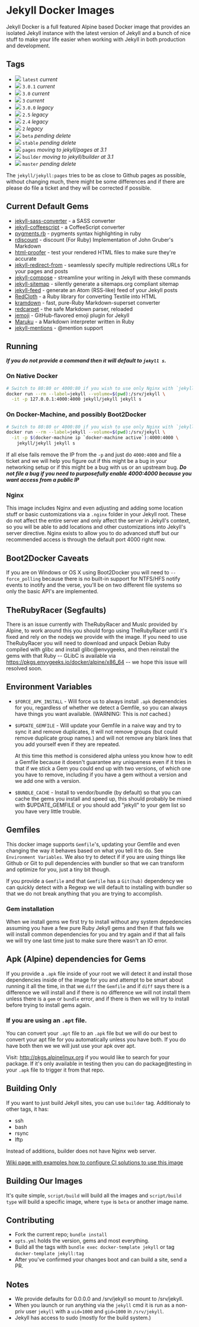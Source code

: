 # Jekyll Docker Images

Jekyll Docker is a full featured Alpine based Docker image that provides an
isolated Jekyll instance with the latest version of Jekyll and a bunch of nice
stuff to make your life easier when working with Jekyll in both production and
development.

## Tags

* [![](https://badge.imagelayers.io/jekyll/jekyll:latest.svg)][latest] `latest` *current*
* [![](https://badge.imagelayers.io/jekyll/jekyll:2.4.svg)][3.0.1] `3.0.1` *current*
* [![](https://badge.imagelayers.io/jekyll/jekyll:3.0.svg)][3.0] `3.0` *current*
* [![](https://badge.imagelayers.io/jekyll/jekyll:2.4.svg)][3] `3` *current*
* [![](https://badge.imagelayers.io/jekyll/jekyll:2.4.svg)][3.0.0] `3.0.0` *legacy*
* [![](https://badge.imagelayers.io/jekyll/jekyll:2.5.svg)][2.5] `2.5` *legacy*
* [![](https://badge.imagelayers.io/jekyll/jekyll:2.4.svg)][2.4] `2.4` *legacy*
* [![](https://badge.imagelayers.io/jekyll/jekyll:2.4.svg)][2] `2` *legacy*
* [![](https://badge.imagelayers.io/jekyll/jekyll:beta.svg)][beta] `beta` *pending delete*
* [![](https://badge.imagelayers.io/jekyll/jekyll:stable.svg)][stable] `stable` *pending delete*
* [![](https://badge.imagelayers.io/jekyll/jekyll:pages.svg)][pages] `pages` *moving to jekyll/pages at 3.1*
* [![](https://badge.imagelayers.io/jekyll/jekyll:builder.svg)][builder] `builder` *moving to jekyll/builder at 3.1*
* [![](https://badge.imagelayers.io/jekyll/jekyll:master.svg)][master] `master` *pending delete*

[pages]: https://imagelayers.io?images=jekyll/jekyll:pages
[latest]: https://imagelayers.io?images=jekyll/jekyll:latest
[builder]: https://imagelayers.io?images=jekyll/jekyll:builder
[stable]: https://imagelayers.io?images=jekyll/jekyll:stable
[master]: https://imagelayers.io?images=jekyll/jekyll:master
[beta]: https://imagelayers.io?images=jekyll/jekyll:beta
[3.0.1]: https://imagelayers.io?images=jekyll/jekyll:3.0.1
[3.0.0]: https://imagelayers.io?images=jekyll/jekyll:3.0.0
[2.5.3]: https://imagelayers.io?images=jekyll/jekyll:2.5.3
[3.0]: https://imagelayers.io?images=jekyll/jekyll:3.0
[2.5]: https://imagelayers.io?images=jekyll/jekyll:2.5
[2.4]: https://imagelayers.io?images=jekyll/jekyll:2.4
[3]:https://imagelayers.io?images=jekyll/jekyll:3
[2]:https://imagelayers.io?images=jekyll/jekyll:2

The `jekyll/jekyll:pages` tries to be as close to Github pages as possible,
without changing much, there might be some differences and if there are please
do file a ticket and they will be corrected if possible.

## Current Default Gems

* [jekyll-sass-converter][jekyll-sass-converter] - a SASS converter
* [jekyll-coffeescript][jekyll-coffeescript] - a CoffeeScript converter
* [pygments.rb][pygments.rb] - pygments syntax highlighting in ruby
* [rdiscount][rdiscount] - discount (For Ruby) Implementation of John Gruber's Markdown
* [html-proofer][html-proofer] - test your rendered HTML files to make sure they're accurate
* [jekyll-redirect-from][jekyll-redirect-from] - seamlessly specify multiple redirections URLs for your pages and posts
* [jekyll-compose][jekyll-compose] - streamline your writing in Jekyll with these commands
* [jekyll-sitemap][jekyll-sitemap] - silently generate a sitemaps.org compliant sitemap
* [jekyll-feed][jekyll-feed] - generate an Atom (RSS-like) feed of your Jekyll posts
* [RedCloth][redcloth] - a Ruby library for converting Textile into HTML
* [kramdown][kramdown] - fast, pure-Ruby Markdown-superset converter
* [redcarpet][redcarpet] - the safe Markdown parser, reloaded
* [jemoji][jemoji] - GitHub-flavored emoji plugin for Jekyll
* [Maruku][maruku] - a Markdown interpreter written in Ruby
* [jekyll-mentions][jekyll-mentions] - @mention support

[pygments.rb]: https://github.com/tmm1/pygments.rb
[jekyll-sitemap]: https://github.com/jekyll/jekyll-sitemap
[jekyll-coffeescript]: https://github.com/jekyll/jekyll-coffeescript
[jekyll-sass-converter]: https://github.com/jekyll/jekyll-sass-converter
[jekyll-redirect-from]: https://github.com/jekyll/jekyll-redirect-from
[jekyll-mentions]: https://github.com/jekyll/jekyll-mentions
[jekyll-compose]: https://github.com/jekyll/jekyll-compose
[jekyll-feed]: https://github.com/jekyll/jekyll-feed
[rdiscount]: https://github.com/davidfstr/rdiscount
[redcarpet]: https://github.com/vmg/redcarpet
[kramdown]: https://github.com/gettalong/kramdown
[jemoji]: https://github.com/jekyll/jemoji
[redcloth]: https://github.com/jgarber/redcloth
[maruku]: https://github.com/bhollis/maruku
[html-proofer]: https://github.com/gjtorikian/html-proofer

## Running

***If you do not provide a command then it will default to `jekyll s`.***

### On Native Docker

```sh
# Switch to 80:80 or 4000:80 if you wish to use only Nginx with `jekyll build`
docker run --rm --label=jekyll --volume=$(pwd):/srv/jekyll \
  -it -p 127.0.0.1:4000:4000 jekyll/jekyll jekyll s
```

### On Docker-Machine, and possibly Boot2Docker
```sh
# Switch to 80:80 or 4000:80 if you wish to use only Nginx with `jekyll build`
docker run --rm --label=jekyll --volume=$(pwd):/srv/jekyll \
  -it -p $(docker-machine ip `docker-machine active`):4000:4000 \
    jekyll/jekyll jekyll s
```

If all else fails remove the IP from the `-p` and just do `4000:4000` and
file a ticket and we will help you figure out if this might be a bug in your
networking setup or if this might be a bug with us or an upstream bug.  ***Do
not file a bug if you need to purposefully enable 4000:4000 because you
want access from a public IP***

### Nginx

This image includes Nginx and even adjusting and adding some location stuff or
basic customizations via a `.nginx` folder in your Jekyll root.  These do not
affect the entire server and only affect the server in Jekyll's context, so you
will be able to add locations and other customizations into Jekyll's server
directive.  Nginx exists to allow you to do advanced stuff but our recommended
access is through the default port 4000 right now.

## Boot2Docker Caveats

If you are on Windows or OS X using Boot2Docker you will need to `--force_polling`
because there is no built-in support for NTFS/HFS notify events to inotify and the
verse, you'll be on two different file systems so only the basic API's are
implemented.

## TheRubyRacer (Segfaults)

There is an issue currently with TheRubyRacer and Muslc provided by Alpine, to
work around this you should forgo using TheRubyRacer until it's fixed and rely
on the nodejs we provide with the image.  If you need to use TheRubyRacer you
will need to download and unpack Debian Ruby compiled with glibc and install
glibc@envygeeks, and then reinstall the gems with that Ruby -- GLibC is
available via https://pkgs.envygeeks.io/docker/alpine/x86_64 -- we hope this
issue will resolved soon.

## Environment Variables

* `$FORCE_APK_INSTALL` - Will force us to always install `.apk` depenendcies
  for you, regardless of whether we detect a Gemfile, so you can always have
  things you want available.  (WARNING: This is *not* cached.)

* `$UPDATE_GEMFILE` - Will update your Gemfile in a naive way and try
  to sync it and remove duplicates, it will not remove groups (but could remove
  duplicate group names.) and will not remove any blank lines that you add
  yourself even if they are repeated.

  At this time this method is considered alpha unless you know how to
  edit a Gemfile because it doesn't guarantee any uniqueness even if it tries
  in that if we stick a Gem you could end up with two versions, of which
  one you have to remove, including if you have a gem without a version
  and we add one with a version.

* `$BUNDLE_CACHE` - Install to vendor/bundle (by default) so that
  you can cache the gems you install and speed up, this should probably be
  mixed with $UPDATE_GEMFILE or you should add "jekyll" to your gem
  list so you have very little trouble.

## Gemfiles

This docker image supports `Gemfile`'s, updating your Gemfile and even changing
the way it behaves based on what you tell it to do.  See `Environment
Variables`. We also try to detect if if you are using things like Github or Git
to pull dependencies with bundler so that we can transform and optimize for you,
just a tiny bit though.

If you provide a `Gemfile` and that `Gemfile` has a `Git(hub)` dependency we can
quickly detect with a Regexp we will default to installing with bundler so that
we do not break anything that you are trying to accomplish.

### Gem installation

When we install gems we first try to install without any system depedencies
assuming you have a few pure Ruby Jekyll gems and then if that fails we will
install common dependencies for you and try again and if that all fails
we will try one last time just to make sure there wasn't an IO error.

## Apk (Alpine) dependencies for Gems

If you provide a `.apk` file inside of your root we will detect it and install
those dependencies inside of the image for you and attempt to be smart about
running it all the time, in that we `diff` the `Gemfile` and if `diff` says
there is a difference we will install and if there is no difference we will not
install them unless there is a `gem` or `bundle` error, and if there is then we
will try to install before trying to install gems again.

### If you are using an `.apt` file.

You can convert your `.apt` file to an `.apk` file but we will do our best to
convert your apt file for you automatically unless you have both. If you do have
both then we we will just use your apk over apt.

Visit: http://pkgs.alpinelinux.org if you would like to search for your package.
If it's only available in testing then you can do package@testing in your `.apk`
file to trigger it from that repo.

## Building Only

If you want to just build Jekyll sites, you can use `builder` tag. Additionaly to other
tags, it has:

* ssh
* bash
* rsync
* lftp

Instead of additions, builder does not have Nginx web server.

[Wiki page with examples how to configure CI solutions to use this image](https://github.com/jekyll/docker/wiki/Deploying-with-Jekyll-Docker)

## Building Our Images

It's quite simple, `script/build` will build all the images and `script/build
type` will build a specific image, where `type` is `beta` or another image name.

## Contributing

* Fork the current repo; `bundle install`
* `opts.yml` holds the version, gems and most everything.
* Build all the tags with `bundle exec docker-template jekyll` or tag `docker-template jekyll:tag`
* After you've confirmed your changes boot and can build a site, send a PR.

## Notes
  * We provide defaults for 0.0.0.0 and /srv/jekyll so mount to /srv/jekyll.
  * When you launch or run anything via the `jekyll` cmd it is run as a non-priv
    user `jekyll` with a `uid=1000` and `gid=1000` in `/srv/jekyll`.
  * Jekyll has access to sudo (mostly for the build system.)
